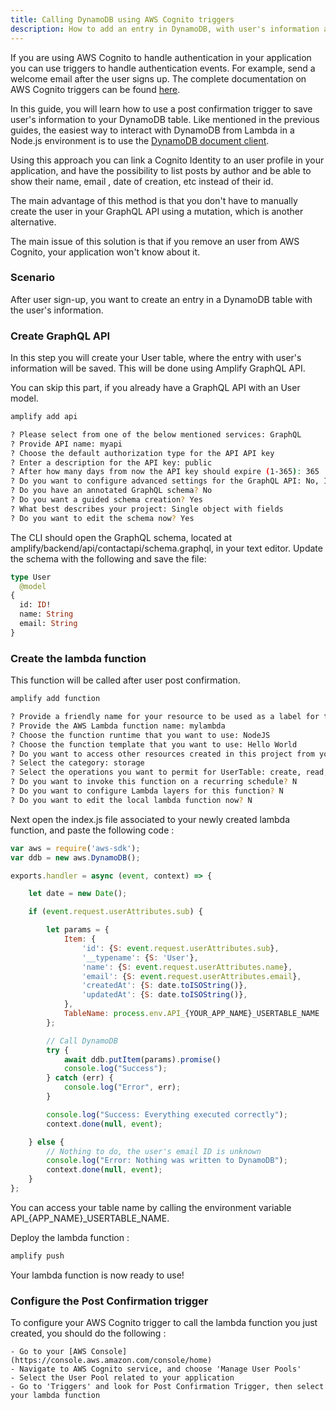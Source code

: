 ```yaml
---
title: Calling DynamoDB using AWS Cognito triggers
description: How to add an entry in DynamoDB, with user's information after sign-up post-confirmation
---
```


If you are using AWS Cognito to handle authentication in your application you can use triggers to handle authentication events. For example, send a welcome email after the user signs up. The complete documentation on AWS Cognito triggers can be found [here](https://docs.aws.amazon.com/cognito/latest/developerguide/cognito-user-identity-pools-working-with-aws-lambda-triggers.html).

In this guide, you will learn how to use a post confirmation trigger to save user's information to your DynamoDB table. Like mentioned in the previous guides, the easiest way to interact with DynamoDB from Lambda in a Node.js environment is to use the [DynamoDB document client](https://docs.aws.amazon.com/AWSJavaScriptSDK/latest/AWS/DynamoDB/DocumentClient.html).

Using this approach you can link a Cognito Identity to an user profile in your application, and have the possibility to list posts by author and be able to show their name, email , date of creation, etc instead of their id.

The main advantage of this method is that you don't have to manually create the user in your GraphQL API using a mutation, which is another alternative.

The main issue of this solution is that if you remove an user from AWS Cognito, your application won't know about it.


### Scenario

After user sign-up, you want to create an entry in a DynamoDB table with the user's information.

### Create GraphQL API

In this step you will create your User table, where the entry with user's information will be saved. This will be done using Amplify GraphQL API.

You can skip this part, if you already have a GraphQL API with an User model.

```sh
amplify add api

? Please select from one of the below mentioned services: GraphQL
? Provide API name: myapi
? Choose the default authorization type for the API API key
? Enter a description for the API key: public
? After how many days from now the API key should expire (1-365): 365
? Do you want to configure advanced settings for the GraphQL API: No, I am done.
? Do you have an annotated GraphQL schema? No
? Do you want a guided schema creation? Yes
? What best describes your project: Single object with fields
? Do you want to edit the schema now? Yes
```

The CLI should open the GraphQL schema, located at amplify/backend/api/contactapi/schema.graphql, in your text editor. Update the schema with the following and save the file:

```graphql
type User
  @model
{
  id: ID!
  name: String
  email: String
}
```


### Create the lambda function

This function will be called after user post confirmation.

```sh
amplify add function

? Provide a friendly name for your resource to be used as a label for this category in the project: mylambda
? Provide the AWS Lambda function name: mylambda
? Choose the function runtime that you want to use: NodeJS
? Choose the function template that you want to use: Hello World
? Do you want to access other resources created in this project from your Lambda function? Y
? Select the category: storage
? Select the operations you want to permit for UserTable: create, read, update, delete
? Do you want to invoke this function on a recurring schedule? N
? Do you want to configure Lambda layers for this function? N
? Do you want to edit the local lambda function now? N
```

Next open the index.js file associated to your newly created lambda function, and paste the following code :

```js
var aws = require('aws-sdk');
var ddb = new aws.DynamoDB();

exports.handler = async (event, context) => {

    let date = new Date();

    if (event.request.userAttributes.sub) {

        let params = {
            Item: {
                'id': {S: event.request.userAttributes.sub},
                '__typename': {S: 'User'},
                'name': {S: event.request.userAttributes.name},
                'email': {S: event.request.userAttributes.email},
                'createdAt': {S: date.toISOString()},
                'updatedAt': {S: date.toISOString()},
            },
            TableName: process.env.API_{YOUR_APP_NAME}_USERTABLE_NAME
        };

        // Call DynamoDB
        try {
            await ddb.putItem(params).promise()
            console.log("Success");
        } catch (err) {
            console.log("Error", err);
        }

        console.log("Success: Everything executed correctly");
        context.done(null, event);

    } else {
        // Nothing to do, the user's email ID is unknown
        console.log("Error: Nothing was written to DynamoDB");
        context.done(null, event);
    }
};
```

You can access your table name by calling the environment variable API_{APP_NAME}_USERTABLE_NAME.


Deploy the lambda function :

```sh
amplify push
```

Your lambda function is now ready to use!

### Configure the Post Confirmation trigger

To configure your AWS Cognito trigger to call the lambda function you just created, you should do the following :

    - Go to your [AWS Console](https://console.aws.amazon.com/console/home)
    - Navigate to AWS Cognito service, and choose 'Manage User Pools'
    - Select the User Pool related to your application
    - Go to 'Triggers' and look for Post Confirmation Trigger, then select your lambda function
